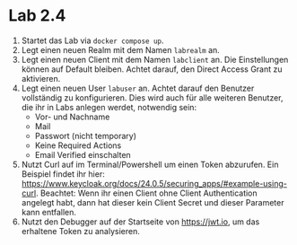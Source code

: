 # Lab 2.4

1) Startet das Lab via `docker compose up`.
2) Legt einen neuen Realm mit dem Namen `labrealm` an.
3) Legt einen neuen Client mit dem Namen `labclient` an. Die Einstellungen können auf Default bleiben. Achtet darauf, den Direct Access Grant zu aktivieren.
4) Legt einen neuen User `labuser` an. Achtet darauf den Benutzer vollständig zu konfigurieren. Dies wird auch für alle weiteren Benutzer, die ihr in Labs anlegen werdet, notwendig sein:
   * Vor- und Nachname
   * Mail
   * Passwort (nicht temporary)
   * Keine Required Actions
   * Email Verified einschalten
5) Nutzt Curl auf im Terminal/Powershell um einen Token abzurufen. Ein Beispiel findet ihr hier: https://www.keycloak.org/docs/24.0.5/securing_apps/#example-using-curl. Beachtet: Wenn ihr einen Client ohne Client Authentication angelegt habt, dann hat dieser kein Client Secret und dieser Parameter kann entfallen.
6) Nutzt den Debugger auf der Startseite von https://jwt.io, um das erhaltene Token zu analysieren.